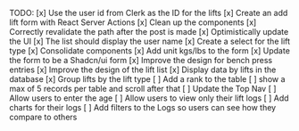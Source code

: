 TODO:
[x] Use the user id from Clerk as the ID for the lifts
[x] Create an add lift form with React Server Actions
[x] Clean up the components
[x] Correctly revalidate the path after the post is made
[x] Optimistically update the UI
[x] The list should display the user name
[x] Create a select for the lift type
[x] Consolidate components
[x] Add unit kgs/lbs to the form
[x] Update the form to be a Shadcn/ui form
[x] Improve the design for bench press entries
[x] Improve the design of the lift list
[x] Display data by lifts in the database
[x] Group lifts by the lift type
[ ] Add a rank to the table
[ ] show a max of 5 records per table and scroll after that
[ ] Update the Top Nav
[ ] Allow users to enter the age
[ ] Allow users to view only their lift logs
[ ] Add charts for their logs
[ ] Add filters to the Logs so users can see how they compare to others
